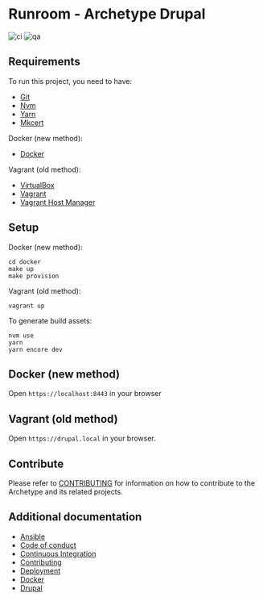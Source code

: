 Runroom - Archetype Drupal
==========================

![ci](https://github.com/Runroom/archetype-drupal/workflows/ci/badge.svg)
![qa](https://github.com/Runroom/archetype-drupal/workflows/qa/badge.svg)

## Requirements

To run this project, you need to have:

- [Git](https://git-scm.com/)
- [Nvm](https://github.com/nvm-sh/nvm)
- [Yarn](https://yarnpkg.com/)
- [Mkcert](https://github.com/FiloSottile/mkcert)

Docker (new method):

- [Docker](https://www.docker.com/)

Vagrant (old method):

- [VirtualBox](https://www.virtualbox.org/)
- [Vagrant](https://www.vagrantup.com/)
- [Vagrant Host Manager](https://github.com/devopsgroup-io/vagrant-hostmanager)

## Setup

Docker (new method):

    cd docker
    make up
    make provision

Vagrant (old method):

    vagrant up

To generate build assets:

    nvm use
    yarn
    yarn encore dev

## Docker (new method)

Open `https://localhost:8443` in your browser

## Vagrant (old method)

Open `https://drupal.local` in your browser.

## Contribute

Please refer to [CONTRIBUTING](doc/Contributing.md) for information on how
to contribute to the Archetype and its related projects.

## Additional documentation

- [Ansible](doc/Ansible.md)
- [Code of conduct](doc/Code_of_conduct.md)
- [Continuous Integration](doc/Continuous_integration.md)
- [Contributing](doc/Contributing.md)
- [Deployment](doc/Deployment.md)
- [Docker](doc/Docker.md)
- [Drupal](doc/Drupal.md)
